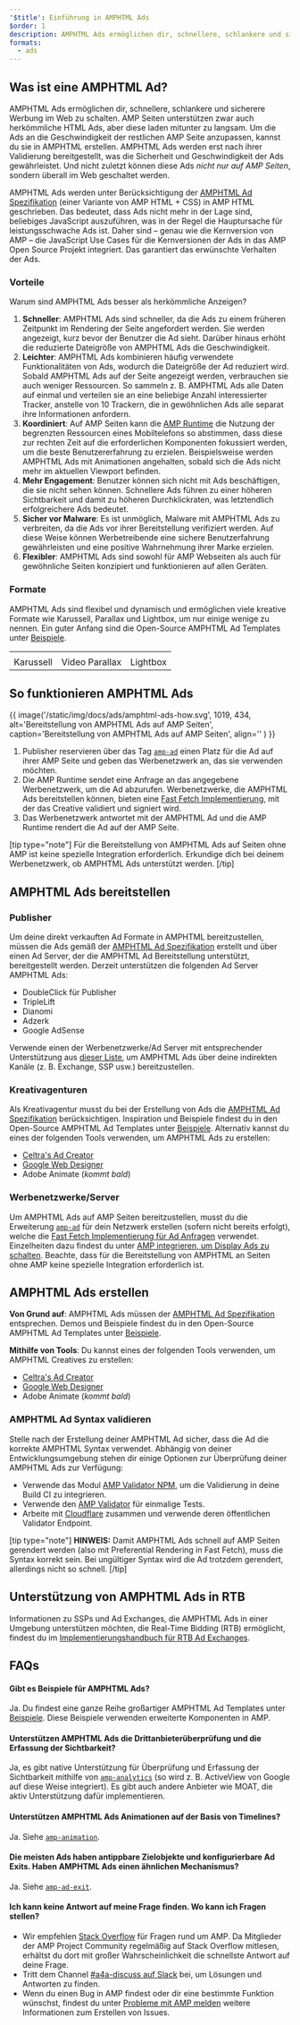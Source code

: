 ```yaml
---
'$title': Einführung in AMPHTML Ads
$order: 1
description: AMPHTML Ads ermöglichen dir, schnellere, schlankere und sicherere Werbung im Web zu schalten. AMP Seiten unterstützen zwar auch herkömmliche HTML Ads, aber diese laden mitunter zu langsam.
formats:
  - ads
---
```


## Was ist eine AMPHTML Ad?

AMPHTML Ads ermöglichen dir, schnellere, schlankere und sicherere Werbung im Web zu schalten. AMP Seiten unterstützen zwar auch herkömmliche HTML Ads, aber diese laden mitunter zu langsam. Um die Ads an die Geschwindigkeit der restlichen AMP Seite anzupassen, kannst du sie in AMPHTML erstellen. AMPHTML Ads werden erst nach ihrer Validierung bereitgestellt, was die Sicherheit und Geschwindigkeit der Ads gewährleistet. Und nicht zuletzt können diese Ads _nicht nur auf AMP Seiten_, sondern überall im Web geschaltet werden.

AMPHTML Ads werden unter Berücksichtigung der [AMPHTML Ad Spezifikation](a4a_spec.md) (einer Variante von AMP HTML + CSS) in AMP HTML geschrieben. Das bedeutet, dass Ads nicht mehr in der Lage sind, beliebiges JavaScript auszuführen, was in der Regel die Hauptursache für leistungsschwache Ads ist. Daher sind – genau wie die Kernversion von AMP – die JavaScript Use Cases für die Kernversionen der Ads in das AMP Open Source Projekt integriert. Das garantiert das erwünschte Verhalten der Ads.

### Vorteile

Warum sind AMPHTML Ads besser als herkömmliche Anzeigen?

1. **Schneller**: AMPHTML Ads sind schneller, da die Ads zu einem früheren Zeitpunkt im Rendering der Seite angefordert werden. Sie werden angezeigt, kurz bevor der Benutzer die Ad sieht. Darüber hinaus erhöht die reduzierte Dateigröße von AMPHTML Ads die Geschwindigkeit.
2. **Leichter**: AMPHTML Ads kombinieren häufig verwendete Funktionalitäten von Ads, wodurch die Dateigröße der Ad reduziert wird. Sobald AMPHTML Ads auf der Seite angezeigt werden, verbrauchen sie auch weniger Ressourcen. So sammeln z. B. AMPHTML Ads alle Daten auf einmal und verteilen sie an eine beliebige Anzahl interessierter Tracker, anstelle von 10 Trackern, die in gewöhnlichen Ads alle separat ihre Informationen anfordern.
3. **Koordiniert**: Auf AMP Seiten kann die [AMP Runtime](spec/amphtml.md#amp-runtime) die Nutzung der begrenzten Ressourcen eines Mobiltelefons so abstimmen, dass diese zur rechten Zeit auf die erforderlichen Komponenten fokussiert werden, um die beste Benutzererfahrung zu erzielen. Beispielsweise werden AMPHTML Ads mit Animationen angehalten, sobald sich die Ads nicht mehr im aktuellen Viewport befinden.
4. **Mehr Engagement**: Benutzer können sich nicht mit Ads beschäftigen, die sie nicht sehen können. Schnellere Ads führen zu einer höheren Sichtbarkeit und damit zu höheren Durchklickraten, was letztendlich erfolgreichere Ads bedeutet.
5. **Sicher vor Malware**: Es ist unmöglich, Malware mit AMPHTML Ads zu verbreiten, da die Ads vor ihrer Bereitstellung verifiziert werden. Auf diese Weise können Werbetreibende eine sichere Benutzerfahrung gewährleisten und eine positive Wahrnehmung ihrer Marke erzielen.
6. **Flexibler**: AMPHTML Ads sind sowohl für AMP Webseiten als auch für gewöhnliche Seiten konzipiert und funktionieren auf allen Geräten.

### Formate

AMPHTML Ads sind flexibel und dynamisch und ermöglichen viele kreative Formate wie Karussell, Parallax und Lightbox, um nur einige wenige zu nennen. Ein guter Anfang sind die Open-Source AMPHTML Ad Templates unter [Beispiele](../../../documentation/examples/index.html).

<table class="nocolor">
  <tr>
    <td class="col-thirty"><amp-anim width="410" height="731" layout="responsive" src="/static/img/docs/ads/amp-ad-01-carousel.gif">
    </amp-anim></td>
    <td class="col-thirty"><amp-anim width="410" height="731" layout="responsive" src="/static/img/docs/ads/amp-ad-02-video-parallax.gif">
    </amp-anim></td>
    <td class="col-thirty"><amp-anim width="410" height="731" layout="responsive" src="/static/img/docs/ads/amp-ad-03-lightbox.gif">
    </amp-anim></td>
  </tr>
  <tr>
    <td>Karussell</td>
    <td>Video Parallax</td>
    <td>Lightbox</td>
  </tr>
</table>

## So funktionieren AMPHTML Ads

{{ image('/static/img/docs/ads/amphtml-ads-how.svg', 1019, 434, alt='Bereitstellung von AMPHTML Ads auf AMP Seiten', caption='Bereitstellung von AMPHTML Ads auf AMP Seiten', align='' ) }}

1. Publisher reservieren über das Tag [`amp-ad`](../../../documentation/components/reference/amp-ad.md) einen Platz für die Ad auf ihrer AMP Seite und geben das Werbenetzwerk an, das sie verwenden möchten.
2. Die AMP Runtime sendet eine Anfrage an das angegebene Werbenetzwerk, um die Ad abzurufen. Werbenetzwerke, die AMPHTML Ads bereitstellen können, bieten eine [Fast Fetch Implementierung](https://github.com/ampproject/amphtml/blob/master/ads/google/a4a/docs/Network-Impl-Guide.md), mit der das Creative validiert und signiert wird.
3. Das Werbenetzwerk antwortet mit der AMPHTML Ad und die AMP Runtime rendert die Ad auf der AMP Seite.

[tip type="note"] Für die Bereitstellung von AMPHTML Ads auf Seiten ohne AMP ist keine spezielle Integration erforderlich. Erkundige dich bei deinem Werbenetzwerk, ob AMPHTML Ads unterstützt werden. [/tip]

## AMPHTML Ads bereitstellen

### Publisher

Um deine direkt verkauften Ad Formate in AMPHTML bereitzustellen, müssen die Ads gemäß der [AMPHTML Ad Spezifikation](a4a_spec.md) erstellt und über einen Ad Server, der die AMPHTML Ad Bereitstellung unterstützt, bereitgestellt werden. Derzeit unterstützen die folgenden Ad Server AMPHTML Ads:

- DoubleClick für Publisher
- TripleLift
- Dianomi
- Adzerk
- Google AdSense

Verwende einen der Werbenetzwerke/Ad Server mit entsprechender Unterstützung aus [dieser Liste](../../../documentation/guides-and-tutorials/develop/monetization/ads_vendors.md), um AMPHTML Ads über deine indirekten Kanäle (z. B. Exchange, SSP usw.) bereitzustellen.

### Kreativagenturen

Als Kreativagentur musst du bei der Erstellung von Ads die [AMPHTML Ad Spezifikation](a4a_spec.md) berücksichtigen. Inspiration und Beispiele findest du in den Open-Source AMPHTML Ad Templates unter [Beispiele](../../../documentation/examples/index.html). Alternativ kannst du eines der folgenden Tools verwenden, um AMPHTML Ads zu erstellen:

- [Celtra's Ad Creator](http://www.prnewswire.com/news-releases/celtra-partners-with-the-amp-project-showcases-amp-ad-creation-at-google-io-event-300459514.html)
- [Google Web Designer](https://support.google.com/webdesigner/answer/7529856)
- Adobe Animate (_kommt bald_)

### Werbenetzwerke/Server

Um AMPHTML Ads auf AMP Seiten bereitzustellen, musst du die Erweiterung [`amp-ad`](../../../documentation/components/reference/amp-ad.md) für dein Netzwerk erstellen (sofern nicht bereits erfolgt), welche die [Fast Fetch Implementierung für Ad Anfragen](https://github.com/ampproject/amphtml/blob/master/ads/google/a4a/docs/Network-Impl-Guide.md) verwendet. Einzelheiten dazu findest du unter [AMP integrieren, um Display Ads zu schalten](../../../documentation/guides-and-tutorials/contribute/adnetwork_integration.md). Beachte, dass für die Bereitstellung von AMPHTML an Seiten ohne AMP keine spezielle Integration erforderlich ist.

## AMPHTML Ads erstellen

**Von Grund auf**: AMPHTML Ads müssen der [AMPHTML Ad Spezifikation](a4a_spec.md) entsprechen. Demos und Beispiele findest du in den Open-Source AMPHTML Ad Templates unter [Beispiele](../../../documentation/examples/documentation/amp-ad.html).

**Mithilfe von Tools**: Du kannst eines der folgenden Tools verwenden, um AMPHTML Creatives zu erstellen:

- [Celtra's Ad Creator](http://www.prnewswire.com/news-releases/celtra-partners-with-the-amp-project-showcases-amp-ad-creation-at-google-io-event-300459514.html)
- [Google Web Designer](https://support.google.com/webdesigner/answer/7529856)
- Adobe Animate (_kommt bald_)

### AMPHTML Ad Syntax validieren

Stelle nach der Erstellung deiner AMPHTML Ad sicher, dass die Ad die korrekte AMPHTML Syntax verwendet. Abhängig von deiner Entwicklungsumgebung stehen dir einige Optionen zur Überprüfung deiner AMPHTML Ads zur Verfügung:

- Verwende das Modul [AMP Validator NPM](https://www.npmjs.com/package/amphtml-validator), um die Validierung in deine Build CI zu integrieren.
- Verwende den [AMP Validator](https://validator.ampproject.org/) für einmalige Tests.
- Arbeite mit [Cloudflare](https://blog.cloudflare.com/amp-validator-api/) zusammen und verwende deren öffentlichen Validator Endpoint.

[tip type="note"] **HINWEIS:** Damit AMPHTML Ads schnell auf AMP Seiten gerendert werden (also mit Preferential Rendering in Fast Fetch), muss die Syntax korrekt sein. Bei ungültiger Syntax wird die Ad trotzdem gerendert, allerdings nicht so schnell. [/tip]

## Unterstützung von AMPHTML Ads in RTB

Informationen zu SSPs und Ad Exchanges, die AMPHTML Ads in einer Umgebung unterstützen möchten, die Real-Time Bidding (RTB) ermöglicht, findest du im [Implementierungshandbuch für RTB Ad Exchanges](https://github.com/ampproject/amphtml/blob/master/ads/google/a4a/docs/RTBExchangeGuide.md).

## FAQs

#### Gibt es Beispiele für AMPHTML Ads?

Ja. Du findest eine ganze Reihe großartiger AMPHTML Ad Templates unter [Beispiele](../../../documentation/examples/documentation/amp-ad.html). Diese Beispiele verwenden erweiterte Komponenten in AMP.

#### Unterstützen AMPHTML Ads die Drittanbieterüberprüfung und die Erfassung der Sichtbarkeit?

Ja, es gibt native Unterstützung für Überprüfung und Erfassung der Sichtbarkeit mithilfe von [`amp-analytics`](../../../documentation/components/reference/amp-analytics.md) (so wird z. B. ActiveView von Google auf diese Weise integriert). Es gibt auch andere Anbieter wie MOAT, die aktiv Unterstützung dafür implementieren.

#### Unterstützen AMPHTML Ads Animationen auf der Basis von Timelines?

Ja. Siehe [`amp-animation`](../../../documentation/components/reference/amp-animation.md).

#### Die meisten Ads haben antippbare Zielobjekte und konfigurierbare Ad Exits. Haben AMPHTML Ads einen ähnlichen Mechanismus?

Ja. Siehe [`amp-ad-exit`](../../../documentation/components/reference/amp-ad-exit.md).

#### Ich kann keine Antwort auf meine Frage finden. Wo kann ich Fragen stellen?

- Wir empfehlen [Stack Overflow](http://stackoverflow.com/questions/tagged/amp-html) für Fragen rund um AMP. Da Mitglieder der AMP Project Community regelmäßig auf Stack Overflow mitlesen, erhältst du dort mit großer Wahrscheinlichkeit die schnellste Antwort auf deine Frage.
- Tritt dem Channel [#a4a-discuss auf Slack](https://docs.google.com/forms/d/e/1FAIpQLSd83J2IZA6cdR6jPwABGsJE8YL4pkypAbKMGgUZZriU7Qu6Tg/viewform?fbzx=4406980310789882877) bei, um Lösungen und Antworten zu finden.
- Wenn du einen Bug in AMP findest oder dir eine bestimmte Funktion wünschst, findest du unter [Probleme mit AMP melden](https://github.com/ampproject/amphtml/blob/master/CONTRIBUTING.md#reporting-issues-with-amp) weitere Informationen zum Erstellen von Issues.
